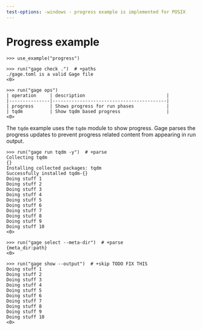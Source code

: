 ```yaml
---
test-options: -windows - progress example is implemented for POSIX
---
```


# Progress example

    >>> use_example("progress")

    >>> run("gage check .")  # +paths
    ./gage.toml is a valid Gage file
    <0>

    >>> run("gage ops")
    | operation     | description                              |
    |---------------|------------------------------------------|
    | progress      | Shows progress for run phases            |
    | tqdm          | Show tqdm based progress                 |
    <0>

The `tqdm` example uses the `tqdm` module to show progress. Gage parses
the progress updates to prevent progress related content from appearing
in run output.

    >>> run("gage run tqdm -y")  # +parse
    Collecting tqdm
    {}
    Installing collected packages: tqdm
    Successfully installed tqdm-{}
    Doing stuff 1
    Doing stuff 2
    Doing stuff 3
    Doing stuff 4
    Doing stuff 5
    Doing stuff 6
    Doing stuff 7
    Doing stuff 8
    Doing stuff 9
    Doing stuff 10
    <0>

    >>> run("gage select --meta-dir")  # +parse
    {meta_dir:path}
    <0>

    >>> run("gage show --output")  # +skip TODO FIX THIS
    Doing stuff 1
    Doing stuff 2
    Doing stuff 3
    Doing stuff 4
    Doing stuff 5
    Doing stuff 6
    Doing stuff 7
    Doing stuff 8
    Doing stuff 9
    Doing stuff 10
    <0>
